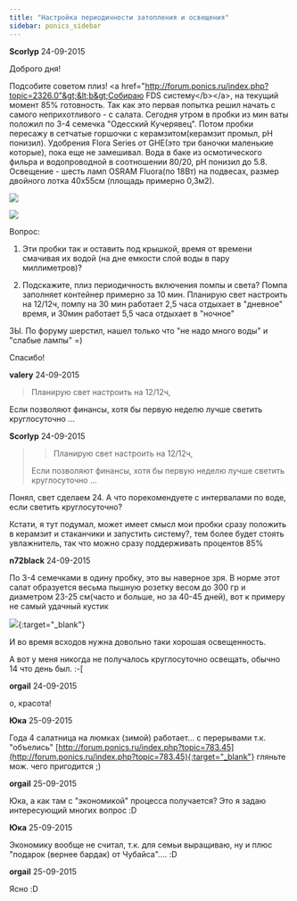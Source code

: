 ```yaml
---
title: "Настройка периодичности затопления и освещения"
sidebar: ponics_sidebar
---
```


**Scorlyp** 24-09-2015

Доброго дня!

Подсобите советом плиз! &lt;a href="http://forum.ponics.ru/index.php?topic=2326.0"&gt;&lt;b&gt;Собираю FDS систему&lt;/b&gt;&lt;/a&gt;, на текущий момент 85% готовность. Так как это первая попытка решил начать с самого неприхотливого - с салата. Сегодня утром в пробки из мин ваты положил по 3-4 семечка "Одесский Кучерявец". Потом пробки пересажу в сетчатые горшочки с керамзитом(керамзит промыл, pH понизил). Удобрения Flora Series от GHE(это три баночки маленькие которые), пока еще не замешивал. Вода в баке из осмотического фильра и водопроводной в соотношении 80/20, pH понизил до 5.8. Освещение - шесть ламп OSRAM Fluora(по 18Вт) на подвесах, размер двойного лотка 40х55см (площадь примерно 0,3м2).

![](http://i72.fastpic.ru/big/2015/0924/a1/b72b24ec6ee9a992a7b0dd435b6e45a1.jpg)

![](http://i72.fastpic.ru/big/2015/0924/1d/a364724c0883f6261f389cbebd3a861d.jpg)

Вопрос:

1. Эти пробки так и оставить под крышкой, время от времени смачивая их водой (на дне емкости слой воды в пару миллиметров)?

2. Подскажите, плиз периодичность включения помпы и света? Помпа заполняет контейнер примерно за 10 мин. Планирую свет настроить на 12/12ч, помпу на 30 мин работает 2,5 часа отдыхает в "дневное" время, и 30мин работает 5,5 часа отдыхает в "ночное"

ЗЫ. По форуму шерстил, нашел только что "не надо много воды" и "слабые лампы" =) 

Спасибо!


**valery** 24-09-2015

> Планирую свет настроить на 12/12ч, 

Если позволяют финансы, хотя бы первую неделю лучше светить круглосуточно ...


**Scorlyp** 24-09-2015

> > Планирую свет настроить на 12/12ч, 
> 
> 
> 
> Если позволяют финансы, хотя бы первую неделю лучше светить круглосуточно ...

Понял, свет сделаем 24. А что порекомендуете с интервалами по воде, если светить круглосуточно?

Кстати, я тут подумал, может имеет смысл мои пробки сразу положить в керамзит и стаканчики и запустить систему?, тем более будет стоять увлажнитель, так что можно сразу поддерживать процентов 85% 


**n72black** 24-09-2015

По 3-4 семечками в одину пробку, это вы наверное зря. В норме этот салат образуется весьма пышную розетку весом до 300 гр и диаметром 23-25 см(часто и больше, но за 40-45 дней), вот к примеру не самый удачный кустик

[![](/imagehost2/thumbs/2015010513042101.jpg)](https://t.me/ponics_ru_files/16693){:target="_blank"}

И во время всходов нужна довольно таки хорошая освещенность.

А вот у меня никогда не получалось круглосуточно освещать, обычно 14 что день был. :-[


**orgail** 24-09-2015

о, красота!


**Юка** 25-09-2015

Года 4 салатница на люмках (зимой) работает... с перерывами т.к. "объелись" [http://forum.ponics.ru/index.php?topic=783.45](http://forum.ponics.ru/index.php?topic=783.45){:target="_blank"} гляньте мож. чего пригодится ;)


**orgail** 25-09-2015

Юка, а как там с "экономикой" процесса получается? Это я задаю интересующий многих вопрос :D 


**Юка** 25-09-2015

Экономику вообще не считал, т.к. для семьи выращиваю, ну и плюс "подарок (вернее бардак) от Чубайса".... :D


**orgail** 25-09-2015

Ясно :D


